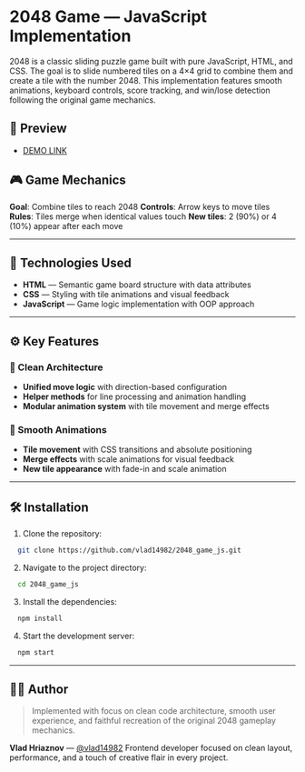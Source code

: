# 2048 Game — JavaScript Implementation

2048 is a classic sliding puzzle game built with pure JavaScript, HTML, and CSS. The goal is to slide numbered tiles on a 4×4 grid to combine them and create a tile with the number 2048. This implementation features smooth animations, keyboard controls, score tracking, and win/lose detection following the original game mechanics.

## 🔗 Preview
- [DEMO LINK](https://vlad14982.github.io/2048_game_js)

## 🎮 Game Mechanics

**Goal**: Combine tiles to reach 2048
**Controls**: Arrow keys to move tiles
**Rules**: Tiles merge when identical values touch
**New tiles**: 2 (90%) or 4 (10%) appear after each move

---

## 🚀 Technologies Used

- **HTML** — Semantic game board structure with data attributes
- **CSS** — Styling with tile animations and visual feedback
- **JavaScript** — Game logic implementation with OOP approach

---

## ⚙️ Key Features

### 🔧 Clean Architecture
- **Unified move logic** with direction-based configuration
- **Helper methods** for line processing and animation handling
- **Modular animation system** with tile movement and merge effects

### 🎨 Smooth Animations
- **Tile movement** with CSS transitions and absolute positioning
- **Merge effects** with scale animations for visual feedback
- **New tile appearance** with fade-in and scale animation

---

## 🛠 Installation

1. Clone the repository:
```bash
  git clone https://github.com/vlad14982/2048_game_js.git
```
2. Navigate to the project directory:
```bash
  cd 2048_game_js
```

3. Install the dependencies:
```bash
  npm install
```

4. Start the development server:
```bash
  npm start
```

---

## 👨‍💻 Author

> Implemented with focus on clean code architecture, smooth user experience, and faithful recreation of the original 2048 gameplay mechanics.

**Vlad Hriaznov** — [@vlad14982](https://github.com/vlad14982)
Frontend developer focused on clean layout, performance, and a touch of creative flair in every project.
